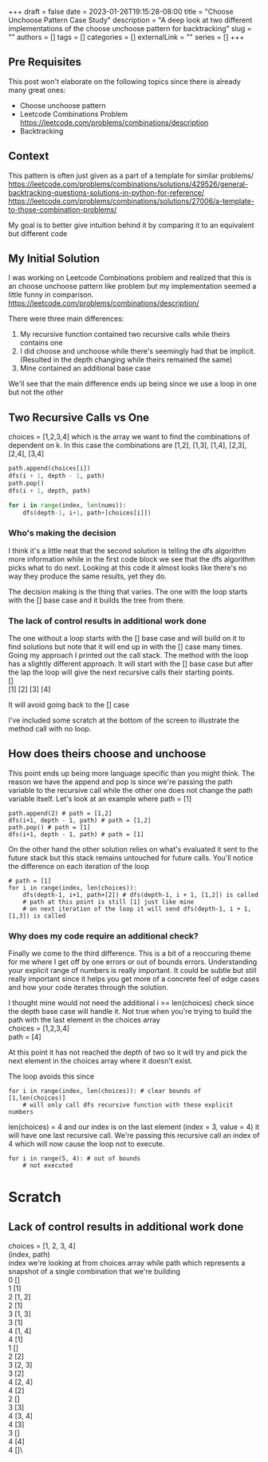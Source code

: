 +++ 
draft = false
date = 2023-01-26T19:15:28-08:00
title = "Choose Unchoose Pattern Case Study"
description = "A deep look at two different implementations of the choose unchoose pattern for backtracking"
slug = ""
authors = []
tags = []
categories = []
externalLink = ""
series = []
+++

## Pre Requisites 
This post won't elaborate on the following topics since there is already many great ones:
- Choose unchoose pattern
- Leetcode Combinations Problem https://leetcode.com/problems/combinations/description
- Backtracking

## Context
This pattern is often just given as a part of a template for similar problems/
https://leetcode.com/problems/combinations/solutions/429526/general-backtracking-questions-solutions-in-python-for-reference/ 
https://leetcode.com/problems/combinations/solutions/27006/a-template-to-those-combination-problems/

My goal is to better give intuition behind it by comparing it to an equivalent but different code

## My Initial Solution
I was working on Leetcode Combinations problem and realized that this is an choose unchoose pattern like problem but my implementation seemed a little funny in comparison.
https://leetcode.com/problems/combinations/description/

There were three main differences:
1. My recursive function contained two recursive calls while theirs contains one
2. I did choose and unchoose while there's seemingly had that be implicit. (Resulted in the depth changing while theirs remained the same)
3. Mine contained an additional base case

We'll see that the main difference ends up being since we use a loop in one but not the other



## Two Recursive Calls vs One
choices = [1,2,3,4] which is the array we want to find the combinations of dependent on k. In this case the combinations are [1,2], [1,3], [1,4], [2,3], [2,4], [3,4]

```python
path.append(choices[i])
dfs(i + 1, depth - 1, path)
path.pop()
dfs(i + 1, depth, path)
```

```python
for i in range(index, len(nums)):
    dfs(depth-1, i+1, path+[choices[i]])
```

### Who's making the decision
I think it's a little neat that the second solution is telling the dfs algorithm more information while in the first code block we see that the dfs algorithm picks what to do next. Looking at this code it almost looks like there's no way they produce the same results, yet they do.

The decision making is the thing that varies. The one with the loop starts with the [] base case and it builds the tree from there.

### The lack of control results in additional work done
The one without a loop starts with the [] base case and will build on it to find solutions but note that it will end up in with the [] case many times. Going my approach I printed out the call stack. 
The method with the loop has a slightly different approach. It will start with the [] base case but after the lap the loop will give the next recursive calls their starting points.\
[]\
[1] [2] [3] [4]

It will avoid going back to the [] case

I've included some scratch at the bottom of the screen to illustrate the method call with no loop.

## How does theirs choose and unchoose 
This point ends up being more language specific than you might think. The reason we have the append and pop is since we're passing the path variable to the recursive call while the other one does not change the path variable itself. Let's look at an example where path = [1]

```
path.append(2) # path = [1,2]
dfs(i+1, depth - 1, path) # path = [1,2]
path.pop() # path = [1]
dfs(i+1, depth - 1, path) # path = [1]
```

On the other hand the other solution relies on what's evaluated it sent to the future stack but this stack remains untouched for future calls. You'll notice the difference on each iteration of the loop
```
# path = [1]
for i in range(index, len(choices)):
    dfs(depth-1, i+1, path+[2]) # dfs(depth-1, i + 1, [1,2]) is called
    # path at this point is still [1] just like mine
    # on next iteration of the loop it will send dfs(depth-1, i + 1, [1,3]) is called
```

### Why does my code require an additional check?
Finally we come to the third difference. This is a bit of a reoccuring theme for me where I get off by one errors or out of bounds errors. Understanding your explicit range of numbers is really important. It could be subtle but
still really important since it helps you get more of a concrete feel of edge cases and how your code iterates through the solution.

I thought mine would not need the additional i >= len(choices) check since the depth base case will handle it. Not true when you're trying to build the path with the last element in the choices array\
choices = [1,2,3,4]\
path = [4]

At this point it has not reached the depth of two so it will try and pick the next element in the choices array where it doesn't exist.

The loop avoids this since 
```
for i in range(index, len(choices)): # clear bounds of [1,len(choices)]
    # will only call dfs recursive function with these explicit numbers
```
len(choices) = 4 and our index is on the last element (index = 3, value = 4) it will have one last recursive call. We're passing this recursive call an index of 4 which will now cause the loop not to execute.
```
for i in range(5, 4): # out of bounds
    # not executed
```





# Scratch
## Lack of control results in additional work done
choices = [1, 2, 3, 4]\
(index, path)\
index we're looking at from choices array while path which represents a snapshot of a single combination that we're building\
0 []\
1 [1]\
2 [1, 2]\
2 [1]\
3 [1, 3]\
3 [1]\
4 [1, 4]\
4 [1]\
1 []\
2 [2]\
3 [2, 3]\
3 [2]\
4 [2, 4]\
4 [2]\
2 []\
3 [3]\
4 [3, 4]\
4 [3]\
3 []\
4 [4]\
4 []\

